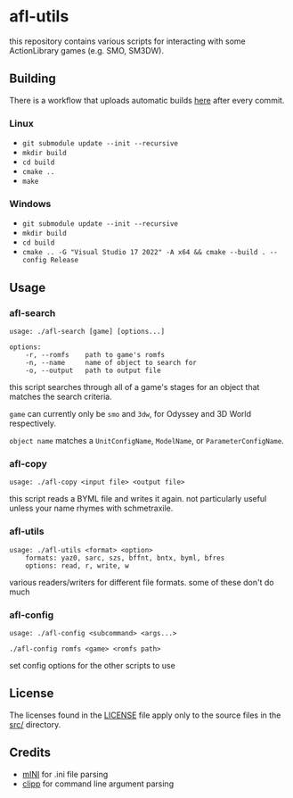 # afl-utils

this repository contains various scripts for interacting with some ActionLibrary games (e.g. SMO, SM3DW).

## Building

There is a workflow that uploads automatic builds [here](https://github.com/tetraxile/afl-utils/actions/workflows/build.yml) after every commit.

### Linux

* `git submodule update --init --recursive`
* `mkdir build`
* `cd build`
* `cmake ..`
* `make`

### Windows

* `git submodule update --init --recursive`
* `mkdir build`
* `cd build`
* `cmake .. -G "Visual Studio 17 2022" -A x64 && cmake --build . --config Release`

## Usage

### afl-search

```
usage: ./afl-search [game] [options...]

options:
	-r, --romfs    path to game's romfs
	-n, --name     name of object to search for
	-o, --output   path to output file
```

this script searches through all of a game's stages for an object that matches the search criteria.

`game` can currently only be `smo` and `3dw`, for Odyssey and 3D World respectively.

`object name` matches a `UnitConfigName`, `ModelName`, or `ParameterConfigName`.

### afl-copy

`usage: ./afl-copy <input file> <output file>`

this script reads a BYML file and writes it again. not particularly useful unless your name rhymes with schmetraxile.

### afl-utils

```
usage: ./afl-utils <format> <option>
	formats: yaz0, sarc, szs, bffnt, bntx, byml, bfres
	options: read, r, write, w
```

various readers/writers for different file formats. some of these don't do much

### afl-config

```
usage: ./afl-config <subcommand> <args...>

./afl-config romfs <game> <romfs path>
```

set config options for the other scripts to use

## License

The licenses found in the [LICENSE](LICENSE) file apply only to the source files in the [src/](src) directory.

## Credits

* [mINI](https://github.com/metayeti/mINI) for .ini file parsing
* [clipp](https://github.com/muellan/clipp) for command line argument parsing
